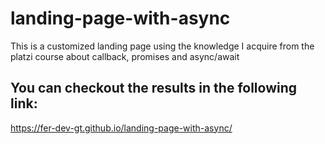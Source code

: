 # landing-page-with-async
This is a customized landing page using the knowledge I acquire from the platzi course about callback, promises and async/await

## You can checkout the results in the following link:
https://fer-dev-gt.github.io/landing-page-with-async/

